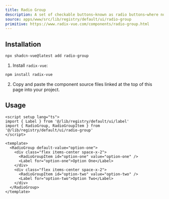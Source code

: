 ```yaml
---
title: Radio Group
description: A set of checkable buttons—known as radio buttons—where no more than one of the buttons can be checked at a time.
source: apps/www/src/lib/registry/default/ui/radio-group 
primitive: https://www.radix-vue.com/components/radio-group.html
---
```


<ComponentPreview name="RadioGroupDemo" /> 



## Installation

```bash
npx shadcn-vue@latest add radio-group
```

<ManualInstall>

1. Install `radix-vue`:

```bash
npm install radix-vue
```

2. Copy and paste the component source files linked at the top of this page into your project.
</ManualInstall>

## Usage

```vue
<script setup lang="ts">
import { Label } from '@/lib/registry/default/ui/label'
import { RadioGroup, RadioGroupItem } from '@/lib/registry/default/ui/radio-group'
</script>

<template>
  <RadioGroup default-value="option-one">
    <div class="flex items-center space-x-2">
      <RadioGroupItem id="option-one" value="option-one" />
      <Label for="option-one">Option One</Label>
    </div>
    <div class="flex items-center space-x-2">
      <RadioGroupItem id="option-two" value="option-two" />
      <Label for="option-two">Option Two</Label>
    </div>
  </RadioGroup>
</template>
```